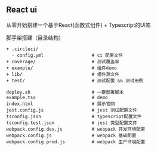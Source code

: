 ## React ui

从零开始搭建一个基于React(函数式组件) + Typescript的UI库

脚手架搭建（目录结构）

    + .circleci/
      - config.yml                  # ci 配置文件
    + coverage/                     # 测试覆盖率
    + example/                      # 组件demo
    + lib/                          # 组件源文件
    + test/                         # 测试配置 && 测试用例

    deploy.sh                       # 一键部署脚本
    example.tsx                     # demo
    index.html                      # 展示官网
    jest.config.js                  # jest 测试配置文件
    tsconfig.json                   # typescript配置文件
    tsconfig.test.json              # jest 类型配置文件
    webpack.config.dev.js           # webpack 开发环境配置
    webpack.config.js               # webpack 基础配置
    webpack.config.prod.js          # webpack 生产环境配置
